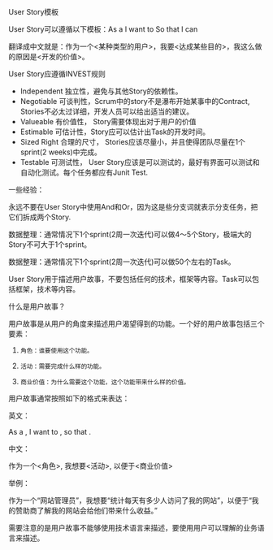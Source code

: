 
User Story模板 

User Story可以遵循以下模板：As a <User Type> I want to <achieve goal> So that  I can <get some value>

翻译成中文就是：作为一个<某种类型的用户>，我要<达成某些目的>，我这么做的原因是<开发的价值>。

 
User Story应遵循INVEST规则

- Independent 独立性，避免与其他Story的依赖性。
- Negotiable 可谈判性，Scrum中的story不是瀑布开始某事中的Contract, Stories不必太过详细，开发人员可以给出适当的建议。
- Valueable 有价值性， Story需要体现出对于用户的价值
- Estimable 可估计性，Story应可以估计出Task的开发时间。
- Sized Right 合理的尺寸， Stories应该尽量小，并且使得团队尽量在1个sprint(2 weeks)中完成。
- Testable 可测试性， User Story应该是可以测试的，最好有界面可以测试和自动化测试。每个任务都应有Junit Test.


一些经验：

永远不要在User Story中使用And和Or，因为这是些分支词就表示分支任务，把它们拆成两个Story.

数据整理：通常情况下1个sprint(2周一次迭代)可以做4～5个Story，极端大的Story不可大于1个sprint。

数据整理：通常情况下1个sprint(2周一次迭代)可以做50个左右的Task。

User Story用于描述用户故事，不要包括任何的技术，框架等内容。Task可以包括框架，技术等内容。

什么是用户故事？

用户故事是从用户的角度来描述用户渴望得到的功能。一个好的用户故事包括三个要素：

1.     角色：谁要使用这个功能。

2.     活动：需要完成什么样的功能。

3.     商业价值：为什么需要这个功能，这个功能带来什么样的价值。

用户故事通常按照如下的格式来表达：

英文：

As a <Role>, I want to <Activity>, so that <Business Value>.

中文：

作为一个<角色>, 我想要<活动>, 以便于<商业价值>

举例：

作为一个“网站管理员”，我想要“统计每天有多少人访问了我的网站”，以便于“我的赞助商了解我的网站会给他们带来什么收益。”

需要注意的是用户故事不能够使用技术语言来描述，要使用用户可以理解的业务语言来描述。
